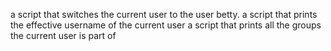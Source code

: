 a script that switches the current user to the user betty.
a script that prints the effective username of the current user
 a script that prints all the groups the current user is part of
